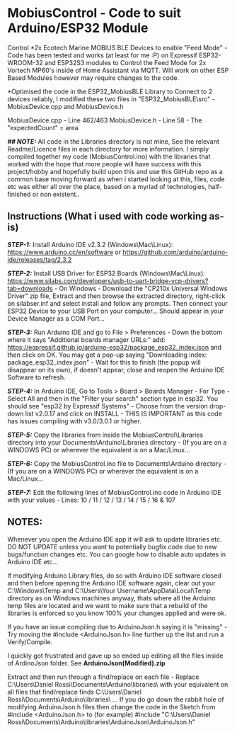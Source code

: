 # MobiusControl - Code to suit Arduino/ESP32 Module
Control *2x Ecotech Marine MOBIUS BLE Devices to enable "Feed Mode" - Code has been tested and works (at least for me :P) on Expressif ESP32-WROOM-32 and ESP32S3 modules to Control the Feed Mode for 2x Vortech MP60's inside of Home Assistant via MQTT. Will work on other ESP Based Modules however may require changes to the code.

*Optimised the code in the ESP32_MobiusBLE Library to Connect to 2 devices reliably, I modified these two files in "ESP32_MobiusBLE\src\" - MobiusDevice.cpp and MobiusDevice.h

MobiusDevice.cpp - Line 462/463
MobiusDevice.h - Line 58 - The "expectedCount" = area

***## NOTE:*** All code in the Libraries directory is not mine, See the relevant Readme/Licence files in each directory for more information. I simply compiled together my code (MobiusControl.ino) with the libraries that worked with the hope that more people will have success with this project/hobby and hopefully build upon this and use this GitHub repo as a common base moving forward as when i started looking at this, files, code etc was either all over the place, based on a myriad of technologies, half-finished or non existent..  

## Instructions (What i used with code working as-is)
***STEP-1:*** Install Arduino IDE v2.3.2 (Windows\Mac\Linux): https://www.arduino.cc/en/software or https://github.com/arduino/arduino-ide/releases/tag/2.3.2

***STEP-2:*** Install USB Driver for ESP32 Boards (Windows\Mac\Linux): https://www.silabs.com/developers/usb-to-uart-bridge-vcp-drivers?tab=downloads - On Windows - Download the "CP210x Universal Windows Driver" zip file, Extract and then browse the extracted directory, right-click on silabser.inf and select install and follow any prompts. Then connect your ESP32 Device to your USB Port on your computer... Should appear in your Device Manager as a COM Port...

***STEP-3:*** Run Arduino IDE and go to File > Preferences - Down the bottom where it says "Additional boards manager URLs:" add: https://espressif.github.io/arduino-esp32/package_esp32_index.json and then click on OK. You may get a pop-up saying "Downloading index: package_esp32_index.json" - Wait for this to finish (the popup will disappear on its own), if doesn't appear, close and reopen the Arduino IDE Software to refresh. 

***STEP-4:*** In Arduino IDE, Go to Tools > Board > Boards Manager - For Type - Select All and then in the "Filter your search" section type in esp32. You should see "esp32 by Expressif Systems" - Choose from the version drop-down list v2.0.17 and click on INSTALL - THIS IS IMPORTANT as this code has issues compiling with v3.0/3.0.1 or higher.

***STEP-5:*** Copy the libraries from inside the MobiusControl\Libraries directory into your Documents\Arduino\Libraries directory - (If you are on a WINDOWS PC) or wherever the equivalent is on a Mac/Linux...

***STEP-6:*** Copy the MobiusControl.ino file to Documents\Arduino directory - (If you are on a WINDOWS PC) or wherever the equivalent is on a Mac/Linux...

***STEP-7:*** Edit the following lines of MobiusControl.ino code in Arduino IDE with your values - Lines: 10 / 11 / 12 / 13 / 14 / 15 / 16 & 107


## NOTES: 
Whenever you open the Arduino IDE app it will ask to update libraries etc. DO NOT UPDATE unless you want to potentially bugfix code due to new bugs/function changes etc. You can google how to disable auto updates in Arduino IDE etc...

If modifying Arduino Library files, do so with Arduino IDE software closed and then before opening the Arduino IDE software again, clear out your C:\Windows\Temp and C:\Users\Your Username\AppData\Local\Temp directory as on Windows machines anyway, thats where all the Arduino temp files are located and we want to make sure that a rebuild of the libraries is enforced so you know 100% your changes applied and were ok.

If you have an issue compiling due to ArduinoJson.h saying it is "missing" - Try moving the #include <ArduinoJson.h> line further up the list and run a Verify/Compile. 

I quickly got frustrated and gave up so ended up editing all the files inside of ArdinoJson folder. See **ArduinoJson(Modified).zip**

Extract and then run through a find/replace on each file - Replace C:\Users\Daniel Rossi\Documents\Arduino\libraries\ with your equivalent on all files that find/replace finds C:\Users\Daniel Rossi\Documents\Arduino\libraries\ ... If you do go down the rabbit hole of modifying ArduinoJson.h files then change the code in the Sketch from #include <ArduinoJson.h> to (for example) #include "C:\\Users\\Daniel Rossi\\Documents\\Arduino\\libraries\\ArduinoJson\\ArduinoJson.h"
